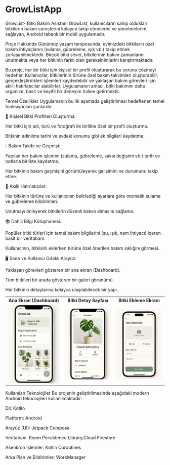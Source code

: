 # GrowListApp

GrowList- Bitki Bakım Asistanı
GrowList, kullanıcıların sahip oldukları bitkilerin bakım süreçlerini kolayca takip etmelerini ve yönetmelerini sağlayan, Android tabanlı bir mobil uygulamadır.

Proje Hakkında
Günümüz yaşam temposunda, evimizdeki bitkilerin özel bakım ihtiyaçlarını (sulama, gübreleme, ışık vb.) takip etmek zorlaşabilmektedir. Birçok bitki sever, bitkilerinin bakım zamanlarını unutmakta veya her bitkinin farklı olan gereksinimlerini karıştırmaktadır.

Bu proje, her bir bitki için kişisel bir profil oluşturarak bu sorunu çözmeyi hedefler. Kullanıcılar, bitkilerinin türüne özel bakım takvimleri oluşturabilir, gerçekleştirdikleri işlemleri kaydedebilir ve yaklaşan bakım görevleri için akıllı hatırlatıcılar alabilirler. Uygulamanın amacı, bitki bakımını daha organize, basit ve keyifli bir deneyim haline getirmektir.

Temel Özellikler
Uygulamanın bu ilk aşamada geliştirilmesi hedeflenen temel fonksiyonları şunlardır:

🌱 Kişisel Bitki Profilleri Oluşturma:

Her bitki için adı, türü ve fotoğrafı ile birlikte özel bir profil oluşturma.

Bitkinin edinilme tarihi ve evdeki konumu gibi ek bilgileri kaydetme.

💧 Bakım Takibi ve Geçmişi:

Yapılan her bakım işlemini (sulama, gübreleme, saksı değişimi vb.) tarih ve notlarla birlikte kaydetme.

Her bitkinin bakım geçmişini görüntüleyerek gelişimini ve durumunu takip etme.

🔔 Akıllı Hatırlatıcılar:

Her bitkinin türüne ve kullanıcının belirlediği ayarlara göre otomatik sulama ve gübreleme bildirimleri.

Unutmayı önleyerek bitkilerin düzenli bakım almasını sağlama.

📚 Dahili Bilgi Kütüphanesi:

Popüler bitki türleri için temel bakım bilgilerini (su, ışık, nem ihtiyacı) içeren basit bir veritabanı.

Kullanıcının, bitkisini eklerken türüne özel önerilen bakım sıklığını görmesi.

🖥️ Sade ve Kullanıcı Odaklı Arayüz:

Yaklaşan görevleri gösteren bir ana ekran (Dashboard).

Tüm bitkileri bir arada gösteren bir galeri görünümü.

Her bitkinin detaylarına kolayca ulaşılabilecek bir yapı.

<table align="center">
  <tr>
    <td align="center"><b>Ana Ekran (Dashboard)</b></td>
    <td align="center"><b>Bitki Detay Sayfası</b></td>
    <td align="center"><b>Bitki Ekleme Ekranı</b></td>
  </tr>
  <tr>
    <td><img src="images/Anasayfa.png" alt="Ana Ekran" width="250"/></td>
    <td><img src="images/Bitki_Detay.png" alt="Bitki Detay Sayfası" width="250"/></td>
    <td><img src="images/Bitki_Ekleme.png" alt="Bitki Ekleme Ekranı" width="250"/></td>
  </tr>
</table>

Kullanılan Teknolojiler
Bu projenin geliştirilmesinde aşağıdaki modern Android teknolojileri kullanılmaktadır:

Dil: Kotlin

Platform: Android

Arayüz (UI): Jetpack Compose

Veritabanı: Room Persistence Library,Cloud Firestore

Asenkron İşlemler: Kotlin Coroutines

Arka Plan ve Bildirimler: WorkManager